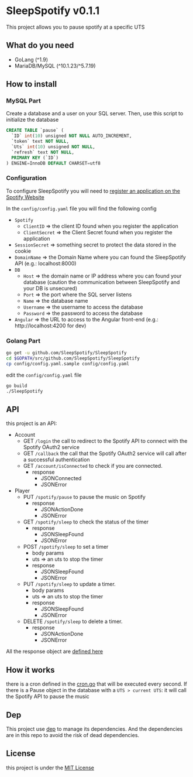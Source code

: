 # SleepSpotify v0.1.1
This project allows you to pause spotify at a specific UTS

## What do you need
- GoLang (^1.9)
- MariaDB/MySQL (^10.1.23/^5.7.19)

## How to install
### MySQL Part

Create a database and a user on your SQL server. Then, use this script to initialize the database

```sql
CREATE TABLE `pause` (
  `ID` int(10) unsigned NOT NULL AUTO_INCREMENT,
  `token` text NOT NULL,
  `Uts` int(10) unsigned NOT NULL,
  `refresh` text NOT NULL,
  PRIMARY KEY (`ID`)
) ENGINE=InnoDB DEFAULT CHARSET=utf8
```

### Configuration
To configure SleepSpotify you will need to [register an application on the Spotify Website](https://developer.spotify.com/my-applications/#!/applications)

In the `config/config.yaml` file you will find the following config
- `Spotify`
  - `ClientID` => the client ID found when you register the application
  - `ClientSecret` => the Client Secret found when you register the application
- `SessionSecret` => something secret to protect the data stored in the cookie
- `DomainName` => the Domain Name where you can found the SleepSpotify API (e.g.: localhost:8000)
- `DB`
  - `Host` => the domain name or IP address where you can found your database (caution the communication between SleepSpotify and your DB is unsecured)
  - `Port` => the port where the SQL server listens
  - `Name` => the database name
  - `Username` => the username to access the database
  - `Password` => the password to access the database
- `Angular` => the URL to access to the Angular front-end (e.g.: http://localhost:4200 for dev)

### Golang Part
```bash
go get -u github.com/SleepSpotify/SleepSpotify
cd $GOPATH/src/github.com/SleepSpotify/SleepSpotify
cp config/config.yaml.sample config/config.yaml
```

edit the `config/config.yaml` file

```bash
go build
./SleepSpotify
```

## API
this project is an API:
- Account
  - GET `/login` the call to redirect to the Spotify API to connect with the Spotify OAuth2 service
  - GET `/callback` the call that the Spotify OAuth2 service will call after a successful authentication
  - GET `/account/isConnected` to check if you are connected.
    - response
      - JSONConnected
      - JSONError
- Player
  - PUT `/spotify/pause` to pause the music on Spotify
    - response
      - JSONActionDone
      - JSONError
  - GET `/spotify/sleep` to check the status of the timer
    - response
      - JSONSleepFound
      - JSONError
  - POST `/spotify/sleep` to set a timer
    -  body params
      - uts => an uts to stop the timer
    - response
      - JSONSleepFound
      - JSONError
  - PUT `/spotify/sleep` to update a timer.
    -  body params
      - uts => an uts to stop the timer
    - response
      - JSONSleepFound
      - JSONError
  - DELETE `/spotify/sleep` to delete a timer.
    - response
      - JSONActionDone
      - JSONError

All the response object are [defined here](https://github.com/SleepSpotify/SleepSpotify/blob/master/controler/json.go)

## How it works
there is a cron defined in the [cron.go](https://github.com/SleepSpotify/SleepSpotify/blob/master/cron/cron.go) that will be executed every second. If there is a Pause object in the database with a `UTS > current UTS`: it will call the Spotify API to pause the music

## Dep
This project use [dep](https://github.com/golang/dep) to manage its dependencies.
And the dependencies are in this repo to avoid the risk of dead dependencies.

## License
this project is under the [MIT License](https://github.com/SleepSpotify/SleepSpotify/blob/master/LICENSE)
